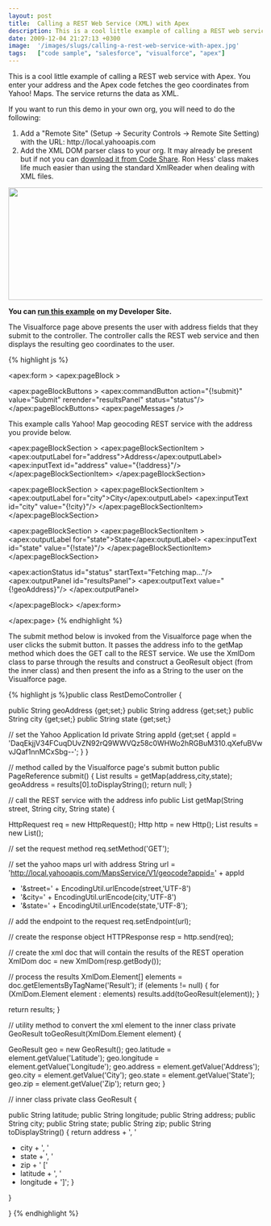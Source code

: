 ```yaml
---
layout: post
title:  Calling a REST Web Service (XML) with Apex
description: This is a cool little example of calling a REST web service with Apex. You enter your address and the Apex code fetches the geo coordinates from Yahoo! Maps. The service returns the data as XML. If you want to run this demo in your own org, you will need to do the following- 1. Add a Remote Site (Setup -> Security Controls -> Remote Site Setting) with   the URL- http-//local.yahooapis.com  2. Add the XML DOM parser class to your org. It may already be present but if   not you can download it fro
date: 2009-12-04 21:27:13 +0300
image:  '/images/slugs/calling-a-rest-web-service-with-apex.jpg'
tags:   ["code sample", "salesforce", "visualforce", "apex"]
---
```

<p>This is a cool little example of calling a REST web service with Apex. You enter your address and the Apex code fetches the geo coordinates from Yahoo! Maps. The service returns the data as XML.</p>
<p>If you want to run this demo in your own org, you will need to do the following:</p>
<ol>
 <li>Add a "Remote Site" (Setup -> Security Controls -> Remote Site Setting) with the URL: http://local.yahooapis.com</li>
 <li>Add the XML DOM parser class to your org. It may already be present but if not you can <a href="http://developer.force.com/codeshare/projectpage?id=a0630000002ahp5AAA" target="_blank">download it from Code Share</a>. Ron Hess' class makes life much easier than using the standard XmlReader when dealing with XML files.</li>
</ol>
<a href="https://jeffdouglas-developer-edition.na5.force.com/examples/RestDemo"><img class="alignnone size-full wp-image-1829" title="RestDemo" src="http://res.cloudinary.com/blog-jeffdouglas-com/image/upload/v1400399397/restdemo1_freyji.png" alt="" width="544" height="223" /></a>
<p><strong>You can </strong><a href="https://jeffdouglas-developer-edition.na5.force.com/examples/RestDemo" target="_blank"><strong>run this example</strong></a><strong> on my Developer Site.</strong></p>
<p>The Visualforce page above presents the user with address fields that they submit to the controller. The controller calls the REST web service and then displays the resulting geo coordinates to the user.</p>
{% highlight js %}<apex:page controller="RestDemoController" tabStyle="Contact">
 <apex:sectionHeader title="Yahoo Maps Geocoding" subtitle="REST Demo"/>

 <apex:form >
 <apex:pageBlock >

   <apex:pageBlockButtons >
   <apex:commandButton action="{!submit}" value="Submit"
    rerender="resultsPanel" status="status"/>
   </apex:pageBlockButtons>
   <apex:pageMessages />

   This example calls Yahoo! Map geocoding REST service with the address
   you provide below.<p/>

   <apex:pageBlockSection >
    <apex:pageBlockSectionItem >
    <apex:outputLabel for="address">Address</apex:outputLabel>
    <apex:inputText id="address" value="{!address}"/>
    </apex:pageBlockSectionItem>
   </apex:pageBlockSection>

   <apex:pageBlockSection >
    <apex:pageBlockSectionItem >
    <apex:outputLabel for="city">City</apex:outputLabel>
    <apex:inputText id="city" value="{!city}"/>
    </apex:pageBlockSectionItem>
   </apex:pageBlockSection>

   <apex:pageBlockSection >
    <apex:pageBlockSectionItem >
    <apex:outputLabel for="state">State</apex:outputLabel>
    <apex:inputText id="state" value="{!state}"/>
    </apex:pageBlockSectionItem>
   </apex:pageBlockSection><br/>

   <apex:actionStatus id="status" startText="Fetching map..."/>
   <apex:outputPanel id="resultsPanel">
    <apex:outputText value="{!geoAddress}"/>
   </apex:outputPanel>

 </apex:pageBlock>
 </apex:form>

</apex:page>
{% endhighlight %}
<p>The submit method below is invoked from the Visualforce page when the user clicks the submit button. It passes the address info to the getMap method which does the GET call to the REST service. We use the XmlDom class to parse through the results and construct a GeoResult object (from the inner class) and then present the info as a String to the user on the Visualforce page.</p>
{% highlight js %}public class RestDemoController {

 public String geoAddress {get;set;}
 public String address {get;set;}
 public String city {get;set;}
 public String state {get;set;}

  // set the Yahoo Application Id
  private String appId {get;set { appId = 'DaqEkjjV34FCuqDUvZN92rQ9WWVQz58c0WHWo2hRGBuM310.qXefuBVwvJQaf1nnMCxSbg--'; } }

  // method called by the Visualforce page's submit button
  public PageReference submit() {
   List<GeoResult> results = getMap(address,city,state);
   geoAddress = results[0].toDisplayString();
   return null;
  }

  // call the REST service with the address info
 public List<GeoResult> getMap(String street, String city, String state) {

  HttpRequest req = new HttpRequest();
  Http http = new Http();
  List<GeoResult> results = new List<GeoResult>();

  // set the request method
  req.setMethod('GET');

  // set the yahoo maps url with address
  String url = 'http://local.yahooapis.com/MapsService/V1/geocode?appid=' + appId
   + '&amp;street=' + EncodingUtil.urlEncode(street,'UTF-8')
   + '&amp;city=' + EncodingUtil.urlEncode(city,'UTF-8')
   + '&amp;state=' + EncodingUtil.urlEncode(state,'UTF-8');

  // add the endpoint to the request
  req.setEndpoint(url);

  // create the response object
  HTTPResponse resp = http.send(req);

  // create the xml doc that will contain the results of the REST operation
  XmlDom doc = new XmlDom(resp.getBody());

  // process the results
  XmlDom.Element[] elements = doc.getElementsByTagName('Result');
  if (elements != null) {
   for (XmlDom.Element element : elements)
    results.add(toGeoResult(element));
  }

  return results;
 }

 // utility method to convert the xml element to the inner class
 private GeoResult toGeoResult(XmlDom.Element element) {

  GeoResult geo = new GeoResult();
  geo.latitude = element.getValue('Latitude');
  geo.longitude = element.getValue('Longitude');
  geo.address = element.getValue('Address');
  geo.city = element.getValue('City');
  geo.state = element.getValue('State');
  geo.zip = element.getValue('Zip');
  return geo;
 }

 // inner class
 private class GeoResult {

  public String latitude;
  public String longitude;
  public String address;
  public String city;
  public String state;
  public String zip;
  public String toDisplayString() {
   return address + ', '
   + city + ', '
   + state + ', '
   + zip + ' ['
   + latitude + ', '
   + longitude + ']';
  }

 }

}
{% endhighlight %}

